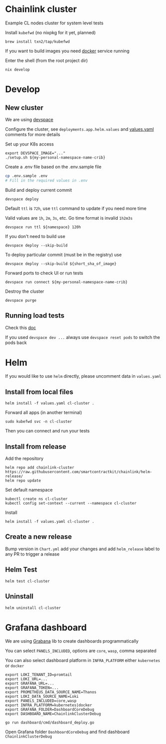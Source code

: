 # Chainlink cluster
Example CL nodes cluster for system level tests

Install `kubefwd` (no nixpkg for it yet, planned)
```
brew install txn2/tap/kubefwd
```
If you want to build images you need [docker](https://docs.docker.com/engine/install/) service running

Enter the shell (from the root project dir)
```
nix develop
```

# Develop

## New cluster
We are using [devspace](https://www.devspace.sh/docs/getting-started/installation?x0=3)

Configure the cluster, see `deployments.app.helm.values` and [values.yaml](./values.yaml) comments for more details

Set up your K8s access
```
export DEVSPACE_IMAGE="..."
./setup.sh ${my-personal-namespace-name-crib}
```

Create a .env file based on the .env.sample file
```sh
cp .env.sample .env
# Fill in the required values in .env
```


Build and deploy current commit
```
devspace deploy
```

Default `ttl` is `72h`, use `ttl` command to update if you need more time

Valid values are `1h`, `2m`, `3s`, etc. Go time format is invalid `1h2m3s`
```
devspace run ttl ${namespace} 120h
```

If you don't need to build use
```
devspace deploy --skip-build
```

To deploy particular commit (must be in the registry) use
```
devspace deploy --skip-build ${short_sha_of_image}
```

Forward ports to check UI or run tests
```
devspace run connect ${my-personal-namespace-name-crib}
```

Destroy the cluster
```
devspace purge
```

## Running load tests
Check this [doc](../../integration-tests/load/ocr/README.md)

If you used `devspace dev ...` always use `devspace reset pods` to switch the pods back

# Helm
If you would like to use `helm` directly, please uncomment data in `values.yaml`
## Install from local files
```
helm install -f values.yaml cl-cluster .
```
Forward all apps (in another terminal)
```
sudo kubefwd svc -n cl-cluster
```
Then you can connect and run your tests

## Install from release
Add the repository
```
helm repo add chainlink-cluster https://raw.githubusercontent.com/smartcontractkit/chainlink/helm-release/
helm repo update
```
Set default namespace
```
kubectl create ns cl-cluster
kubectl config set-context --current --namespace cl-cluster
```

Install
```
helm install -f values.yaml cl-cluster .
```

## Create a new release
Bump version in `Chart.yml` add your changes and add `helm_release` label to any PR to trigger a release

## Helm Test
```
helm test cl-cluster
```

## Uninstall
```
helm uninstall cl-cluster
```

# Grafana dashboard
We are using [Grabana](https://github.com/K-Phoen/grabana) lib to create dashboards programmatically

You can select `PANELS_INCLUDED`, options are `core`, `wasp`, comma separated

You can also select dashboard platform in `INFRA_PLATFORM` either `kubernetes` or `docker`
```
export LOKI_TENANT_ID=promtail
export LOKI_URL=...
export GRAFANA_URL=...
export GRAFANA_TOKEN=...
export PROMETHEUS_DATA_SOURCE_NAME=Thanos
export LOKI_DATA_SOURCE_NAME=Loki
export PANELS_INCLUDED=core,wasp
export INFRA_PLATFORM=kubernetes|docker
export GRAFANA_FOLDER=DashboardCoreDebug
export DASHBOARD_NAME=ChainlinkClusterDebug

go run dashboard/cmd/dashboard_deploy.go
```
Open Grafana folder `DashboardCoreDebug` and find dashboard `ChainlinkClusterDebug`
